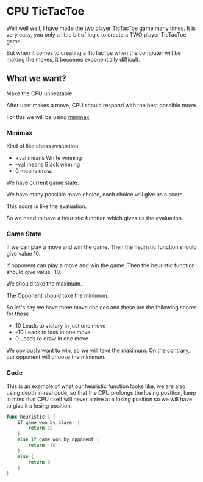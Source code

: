 # CPU TicTacToe
Well well well, I have made the two player TicTacToe game many times. It is very easy, you only a little bit of logic to create a TWO player TicTacToe game.

But when it comes to creating a TicTacToe when the computer will be making the moves, it becomes exponentially difficult.

## What we want?
Make the CPU unbeatable.

After user makes a move, CPU should respond with the best possible move.

For this we will be using [minimax](https://en.wikipedia.org/wiki/Minimax)

### Minimax
Kind of like chess evaluation.
- +val means White winning
- -val means Black winning
- 0 means draw.

We have current game state.

We have many possible move choice, each choice will give us a score.

This score is like the evaluation.

So we need to have a heuristic function which gives us the evaluation.

### Game State
If we can play a move and win the game.
Then the heuristic function should give value 10.

If opponent can play a move and win the game.
Then the heuristic function should give value -10.

We should take the maximum.

The Opponent should take the minimum.

So let's say we have three move choices and these are the following scores for those
- 10 Leads to victory in just one move
- -10 Leads to loss in one move
- 0 Leads to draw in one move

We obviously want to win, so we will take the maximum. On the contrary, our opponent will choose the minimum.

### Code
This is an example of what our heuristic function looks like, we are also using depth in real code, so that the CPU prolongs the losing position, keep in mind that CPU itself will never arrive at a losing position so we will have to give it a losing position.

```go
func heuristic() {
    if game_won_by_player {
        return 10
    }
    else if game_won_by_opponent {
        return -10
    }
    else {
        return 0
    }
}
```

